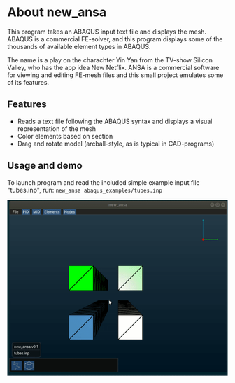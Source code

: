 # About new_ansa
This program takes an ABAQUS input text file and displays the mesh. ABAQUS is a commercial FE-solver, and this program displays some of the thousands of available element types  in ABAQUS.

The name is a play on the charachter Yin Yan from the TV-show Silicon Valley, who has the app idea New Netflix. ANSA is a commercial software for viewing and editing FE-mesh files and this small project emulates some of its features.

## Features
- Reads a text file following the ABAQUS syntax and displays a visual representation of the mesh
- Color elements based on section
- Drag and rotate model (arcball-style, as is typical in CAD-programs)

## Usage and demo
To launch program and read the included simple example input file "tubes.inp", run:
``new_ansa abaqus_examples/tubes.inp``

![](demo.gif)




